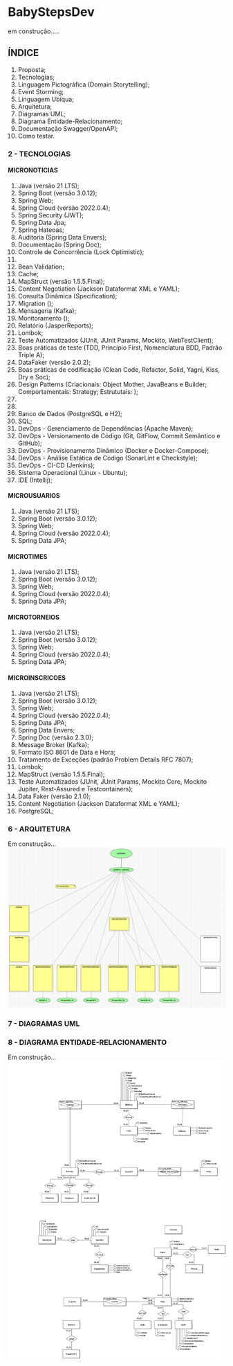 # BabyStepsDev

em construção.....

## ÍNDICE

1. Proposta;
2. Tecnologias;
3. Linguagem Pictográfica (Domain Storytelling);
4. Event Storming;
5. Linguagem Ubíqua;
6. Arquitetura;
7. Diagramas UML;
8. Diagrama Entidade-Relacionamento;
9. Documentação Swagger/OpenAPI;
10. Como testar.


### 2 - TECNOLOGIAS

#### MICRONOTICIAS
1. Java (versão 21 LTS);
2. Spring Boot (versão 3.0.12);
3. Spring Web;
4. Spring Cloud (versão 2022.0.4);
5. Spring Security (JWT);
6. Spring Data Jpa;
7. Spring Hateoas;
8. Auditoria (Spring Data Envers);
9. Documentação (Spring Doc);
10. Controle de Concorrência (Lock Optimistic);
11. 
12. Bean Validation;
13. Cache;
14. MapStruct (versão 1.5.5.Final);
15. Content Negotiation (Jackson Dataformat XML e YAML);
16. Consulta Dinâmica (Specification);
17. Migration ();
18. Mensageria (Kafka);
19. Monitoramento ();
20. Relatório (JasperReports);
21. Lombok;
22. Teste Automatizados (JUnit, JUnit Params, Mockito, WebTestClient);
23. Boas práticas de teste (TDD, Princípio First, Nomenclatura BDD, Padrão Triple A);
24. DataFaker (versão 2.0.2);
25. Boas práticas de codificação (Clean Code, Refactor, Solid, Yagni, Kiss, Dry e Soc);
26. Design Patterns (Criacionais: Object Mother, JavaBeans e Builder; Comportamentais: Strategy; Estrututais: );
27. 
28. 
29. Banco de Dados (PostgreSQL e H2);
30. SQL;
31. DevOps - Gerenciamento de Dependências (Apache Maven);
32. DevOps - Versionamento de Código (Git, GitFlow, Commit Semântico e GitHub);
33. DevOps - Provisionamento Dinâmico (Docker e Docker-Compose);
34. DevOps - Análise Estática de Código (SonarLint e Checkstyle);
35. DevOps - CI-CD (Jenkins);
36. Sistema Operacional (Linux - Ubuntu);
37. IDE (Intellij);

#### MICROUSUARIOS
1. Java (versão 21 LTS);
2. Spring Boot (versão 3.0.12);
3. Spring Web;
4. Spring Cloud (versão 2022.0.4);
5. Spring Data JPA;

#### MICROTIMES
1. Java (versão 21 LTS);
2. Spring Boot (versão 3.0.12);
3. Spring Web;
4. Spring Cloud (versão 2022.0.4);
5. Spring Data JPA;

#### MICROTORNEIOS
1. Java (versão 21 LTS);
2. Spring Boot (versão 3.0.12);
3. Spring Web;
4. Spring Cloud (versão 2022.0.4);
5. Spring Data JPA;

#### MICROINSCRICOES
1. Java (versão 21 LTS);
2. Spring Boot (versão 3.0.12);
3. Spring Web;
4. Spring Cloud (versão 2022.0.4);
5. Spring Data JPA;
6. Spring Data Envers;
7. Spring Doc (versão 2.3.0);
8. Message Broker (Kafka);
9. Formato ISO 8601 de Data e Hora;
10. Tratamento de Exceções (padrão Problem Details RFC 7807);
11. Lombok;
12. MapStruct (versão 1.5.5.Final);
13. Teste Automatizados (JUnit, JUnit Params, Mockito Core, Mockito Jupiter, Rest-Assured e Testcontainers);
14. Data Faker (versão 2.1.0);
15. Content Negotiation (Jackson Dataformat XML e YAML);
16. PostgreSQL;



### 6 - ARQUITETURA

Em construção...
<img width=800 src=https://github.com/juniorsmartins/BabyStepsDev/blob/master/documentacao/ArquiteturaMicroservices-02-02-24.png>

### 7 - DIAGRAMAS UML


### 8 - DIAGRAMA ENTIDADE-RELACIONAMENTO

Em construção...
<img width=800 src=https://github.com/juniorsmartins/BabyStepsDev/blob/master/documentacao/DiagramaEntidadeRelacionamento-07-02-24.png>


